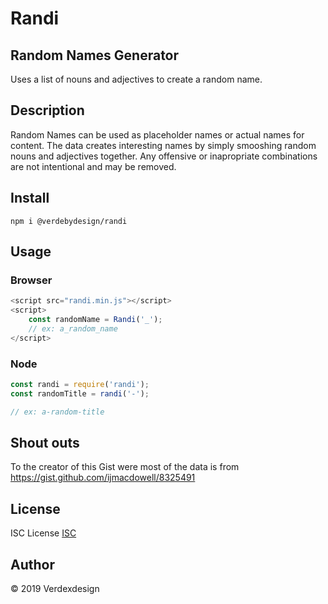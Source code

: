 # Randi

## Random Names Generator

Uses a list of nouns and adjectives to create a random name.

## Description

Random Names can be used as placeholder names or actual names for content.
The data creates interesting names by simply smooshing random nouns and adjectives together.
Any offensive or inapropriate combinations are not intentional and may be removed.

## Install

```npm i @verdebydesign/randi```

## Usage

### Browser

```js
<script src="randi.min.js"></script>
<script>
    const randomName = Randi('_');
    // ex: a_random_name
</script>
```

### Node

```js
const randi = require('randi');
const randomTitle = randi('-');

// ex: a-random-title
```

## Shout outs

To the creator of this Gist were most of the data is from
<https://gist.github.com/ijmacdowell/8325491>

## License

ISC License [ISC](https://opensource.org/licenses/ISC)

## Author

&copy; 2019 Verdexdesign
